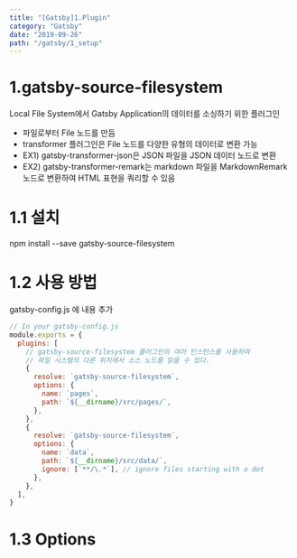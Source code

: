 ```yaml
---
title: "[Gatsby]1.Plugin" 
category: "Gatsby"
date: "2019-09-26"
path: "/gatsby/1_setup"
---
```



# 1.gatsby-source-filesystem
Local File System에서 Gatsby Application의 데이터를 소싱하기 위한 플러그인

- 파일로부터 File 노드를 만듬
- transformer 플러그인은 File 노드를 다양한 유형의 데이터로 변환 가능
- EX1) gatsby-transformer-json은 JSON 파일을 JSON 데이터 노드로 변환
- EX2) gatsby-transformer-remark는 markdown 파일을 MarkdownRemark 노드로 변환하여 HTML 표현을 쿼리할 수 있음

# 1.1 설치
npm install --save gatsby-source-filesystem


# 1.2 사용 방법
gatsby-config.js 에 내용 추가
```js
// In your gatsby-config.js
module.exports = {
  plugins: [
    // gatsby-source-filesystem 플러그인의 여러 인스턴스를 사용하여
    // 파일 시스템의 다른 위치에서 소스 노드를 읽을 수 있다.
    {
      resolve: `gatsby-source-filesystem`,
      options: {
        name: `pages`,
        path: `${__dirname}/src/pages/`,
      },
    },
    {
      resolve: `gatsby-source-filesystem`,
      options: {
        name: `data`,
        path: `${__dirname}/src/data/`,
        ignore: [`**/\.*`], // ignore files starting with a dot
      },
    },
  ],
}
```

# 1.3 Options
